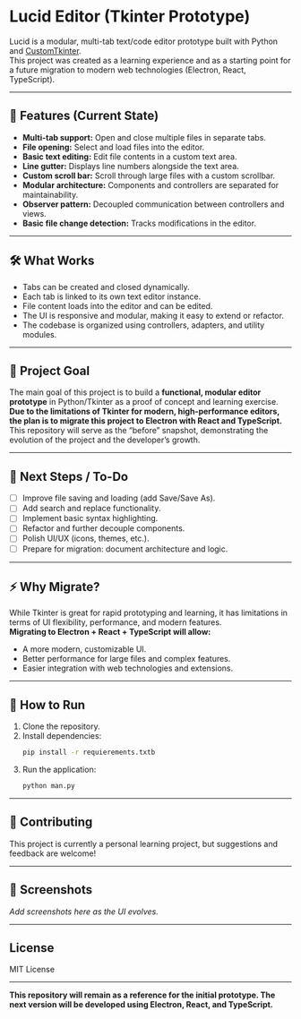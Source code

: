 # Lucid Editor (Tkinter Prototype)

Lucid is a modular, multi-tab text/code editor prototype built with Python and [CustomTkinter](https://github.com/TomSchimansky/CustomTkinter).  
This project was created as a learning experience and as a starting point for a future migration to modern web technologies (Electron, React, TypeScript).

---

## 🚀 Features (Current State)

- **Multi-tab support:** Open and close multiple files in separate tabs.
- **File opening:** Select and load files into the editor.
- **Basic text editing:** Edit file contents in a custom text area.
- **Line gutter:** Displays line numbers alongside the text area.
- **Custom scroll bar:** Scroll through large files with a custom scrollbar.
- **Modular architecture:** Components and controllers are separated for maintainability.
- **Observer pattern:** Decoupled communication between controllers and views.
- **Basic file change detection:** Tracks modifications in the editor.

---

## 🛠️ What Works

- Tabs can be created and closed dynamically.
- Each tab is linked to its own text editor instance.
- File content loads into the editor and can be edited.
- The UI is responsive and modular, making it easy to extend or refactor.
- The codebase is organized using controllers, adapters, and utility modules.

---

## 🎯 Project Goal

The main goal of this project is to build a **functional, modular editor prototype** in Python/Tkinter as a proof of concept and learning exercise.  
**Due to the limitations of Tkinter for modern, high-performance editors, the plan is to migrate this project to Electron with React and TypeScript.**  
This repository will serve as the “before” snapshot, demonstrating the evolution of the project and the developer’s growth.

---

## 📝 Next Steps / To-Do

- [ ] Improve file saving and loading (add Save/Save As).
- [ ] Add search and replace functionality.
- [ ] Implement basic syntax highlighting.
- [ ] Refactor and further decouple components.
- [ ] Polish UI/UX (icons, themes, etc.).
- [ ] Prepare for migration: document architecture and logic.

---

## ⚡ Why Migrate?

While Tkinter is great for rapid prototyping and learning, it has limitations in terms of UI flexibility, performance, and modern features.  
**Migrating to Electron + React + TypeScript will allow:**
- A more modern, customizable UI.
- Better performance for large files and complex features.
- Easier integration with web technologies and extensions.

---

## 📂 How to Run

1. Clone the repository.
2. Install dependencies:
    ```bash
    pip install -r requierements.txtb
    ```
3. Run the application:
    ```bash
    python man.py
    ```

---

## 🙌 Contributing

This project is currently a personal learning project, but suggestions and feedback are welcome!

---

## 📸 Screenshots

*Add screenshots here as the UI evolves.*

---

## License

MIT License

---

**This repository will remain as a reference for the initial prototype. The next version will be developed using Electron, React, and TypeScript.**